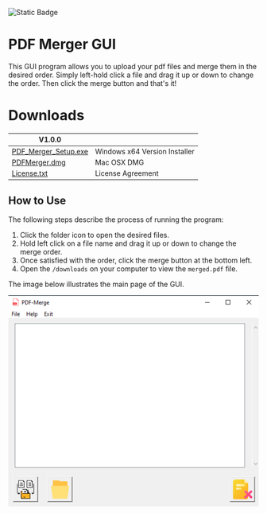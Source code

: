 ![Static Badge](https://img.shields.io/badge/python-v3.13-blue)

# PDF Merger GUI

This GUI program allows you to upload your pdf files and merge them in the desired order.
Simply left-hold click a file and drag it up or down to change the order. Then click the merge button and that's it!

# Downloads

| V1.0.0                                                                                           |                               |
| ------------------------------------------------------------------------------------------------ | ----------------------------- |
| [PDF_Merger_Setup.exe](https://github.com/AkusChhabra/PDF-Merge/raw/master/PDF_Merger_Setup.exe) | Windows x64 Version Installer |
| [PDFMerger.dmg](https://github.com/AkusChhabra/PDF-Merge/raw/master/PDFMerger.dmg)               | Mac OSX DMG |
| [License.txt](https://github.com/AkusChhabra/PDF-Merge/raw/master/License.txt)                   | License Agreement             |

## How to Use

The following steps describe the process of running the program:

1. Click the folder icon to open the desired files.
2. Hold left click on a file name and drag it up or down to change the merge order.
3. Once satisfied with the order, click the merge button at the bottom left.
4. Open the `/downloads` on your computer to view the `merged.pdf` file.

The image below illustrates the main page of the GUI.

![](/assets/program_run.png)
